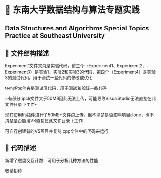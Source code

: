 # 🏫 东南大学数据结构与算法专题实践

## Data Structures and Algorithms Special Topics Practice at Southeast University

## 📄 文件结构描述

Experiment1文件夹内是实验代码，前三个（Experiment1、Experiment2、Experiment3）是实验1、实验2和实验3的代码，第四个（Experiment4）是实验3的测试代码，用于测试一些代码的修改或优化

tempP文件夹是测试用代码，用于测试和验证一些代码

~有部分.ipch文件大于50MB因此无法上传，可能导致VisualStudio无法直接在此文件目录下工作~

现在使用lfs插件进行了50MB+文件的上传，但不清楚是否影响项目clone，也不清楚是否能用VS直接在此文件目录下工作

可自行创建新的VS项目并复制.cpp文件中的代码来运行

## 📝 代码描述

新增了磁盘交互计数，可用于分析几种方法的性能

敬请期待
